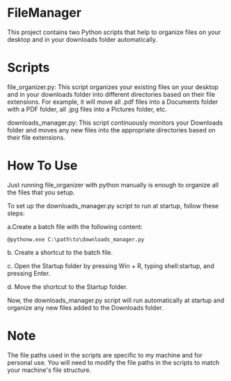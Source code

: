 # FileManager
This project contains two Python scripts that help to organize files on your desktop and in your downloads folder automatically.

# Scripts
file_organizer.py: This script organizes your existing files on your desktop and in your downloads folder into different directories based on their file extensions. For example, it will move all .pdf files into a Documents folder with a PDF folder, all .jpg files into a Pictures folder, etc.

downloads_manager.py: This script continuously monitors your Downloads folder and moves any new files into the appropriate directories based on their file extensions.

# How To Use
Just running file_organizer with python manually is enough to organize all the files that you setup.

To set up the downloads_manager.py script to run at startup, follow these steps:

a.Create a batch file with the following content:
```
@pythonw.exe C:\path\to\downloads_manager.py
```

b. Create a shortcut to the batch file.

c. Open the Startup folder by pressing Win + R, typing shell:startup, and pressing Enter.

d. Move the shortcut to the Startup folder.

Now, the downloads_manager.py script will run automatically at startup and organize any new files added to the Downloads folder.

# Note
The file paths used in the scripts are specific to my machine and for personal use. You will need to modify the file paths in the scripts to match your machine's file structure.
